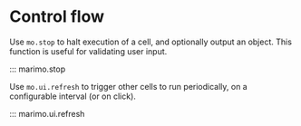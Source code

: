 # Control flow

Use `mo.stop` to halt execution of a cell, and optionally output an object.
This function is useful for validating user input.

::: marimo.stop

Use `mo.ui.refresh` to trigger other cells to run periodically, on a configurable
interval (or on click).

::: marimo.ui.refresh
